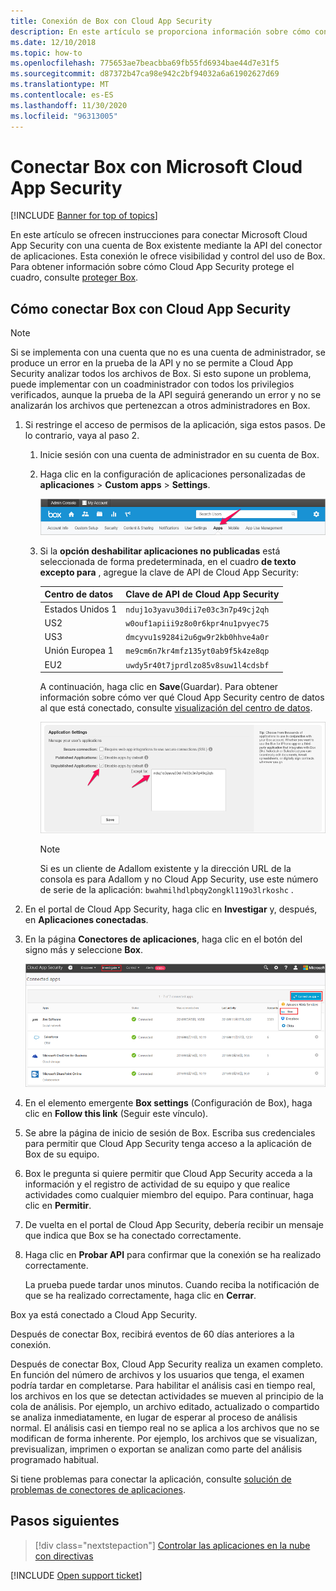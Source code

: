 ```yaml
---
title: Conexión de Box con Cloud App Security
description: En este artículo se proporciona información sobre cómo conectar la aplicación de Box con Cloud App Security mediante el conector de API para la visibilidad y el control del uso.
ms.date: 12/10/2018
ms.topic: how-to
ms.openlocfilehash: 775653ae7beacbba69fb55fd6934bae44d7e31f5
ms.sourcegitcommit: d87372b47ca98e942c2bf94032a6a61902627d69
ms.translationtype: MT
ms.contentlocale: es-ES
ms.lasthandoff: 11/30/2020
ms.locfileid: "96313005"
---
```

# <a name="connect-box-to-microsoft-cloud-app-security"></a>Conectar Box con Microsoft Cloud App Security

[!INCLUDE [Banner for top of topics](includes/banner.md)]

En este artículo se ofrecen instrucciones para conectar Microsoft Cloud App Security con una cuenta de Box existente mediante la API del conector de aplicaciones. Esta conexión le ofrece visibilidad y control del uso de Box. Para obtener información sobre cómo Cloud App Security protege el cuadro, consulte [proteger Box](protect-box.md).

## <a name="how-to-connect-box-to-cloud-app-security"></a>Cómo conectar Box con Cloud App Security

> [!NOTE]
> Si se implementa con una cuenta que no es una cuenta de administrador, se produce un error en la prueba de la API y no se permite a Cloud App Security analizar todos los archivos de Box. Si esto supone un problema, puede implementar con un coadministrador con todos los privilegios verificados, aunque la prueba de la API seguirá generando un error y no se analizarán los archivos que pertenezcan a otros administradores en Box.

1. Si restringe el acceso de permisos de la aplicación, siga estos pasos. De lo contrario, vaya al paso 2.

    1. Inicie sesión con una cuenta de administrador en su cuenta de Box.
    1. Haga clic en la configuración de aplicaciones personalizadas de **aplicaciones**  >  **Custom apps**  >  **Settings**.

         ![aplicaciones de Box](media/box-apps.png "aplicaciones de Box")

    1. Si la **opción deshabilitar aplicaciones no publicadas** está seleccionada de forma predeterminada, en el cuadro **de texto excepto para** , agregue la clave de API de Cloud App Security:

         |Centro de datos|Clave de API de Cloud App Security|
         |----|----|
         |Estados Unidos 1|`nduj1o3yavu30dii7e03c3n7p49cj2qh`|
         |US2|`w0ouf1apiii9z8o0r6kpr4nu1pvyec75`|
         |US3|`dmcyvu1s9284i2u6gw9r2kb0hhve4a0r`|
         |Unión Europea 1|`me9cm6n7kr4mfz135yt0ab9f5k4ze8qp`|
         |EU2|`uwdy5r40t7jprdlzo85v8suw1l4cdsbf`|

        A continuación, haga clic en **Save**(Guardar). Para obtener información sobre cómo ver qué Cloud App Security centro de datos al que está conectado, consulte [visualización del centro de datos](network-requirements.md#view-your-data-center).

        ![configuración del cuadro Excepto de Box](media/box-settings-except-for.png)

        > [!NOTE]
        > Si es un cliente de Adallom existente y la dirección URL de la consola es para Adallom y no Cloud App Security, use este número de serie de la aplicación: `bwahmilhdlpbqy2ongkl119o3lrkoshc` .

2. En el portal de Cloud App Security, haga clic en **Investigar** y, después, en **Aplicaciones conectadas**.

3. En la página **Conectores de aplicaciones**, haga clic en el botón del signo más y seleccione **Box**.

    ![cuadro conectar](media/connect-box.png "conectar Box")

4. En el elemento emergente **Box settings** (Configuración de Box), haga clic en **Follow this link** (Seguir este vínculo).

5. Se abre la página de inicio de sesión de Box. Escriba sus credenciales para permitir que Cloud App Security tenga acceso a la aplicación de Box de su equipo.

6. Box le pregunta si quiere permitir que Cloud App Security acceda a la información y el registro de actividad de su equipo y que realice actividades como cualquier miembro del equipo. Para continuar, haga clic en **Permitir**.

7. De vuelta en el portal de Cloud App Security, debería recibir un mensaje que indica que Box se ha conectado correctamente.

8. Haga clic en **Probar API** para confirmar que la conexión se ha realizado correctamente.

    La prueba puede tardar unos minutos. Cuando reciba la notificación de que se ha realizado correctamente, haga clic en **Cerrar**.

Box ya está conectado a Cloud App Security.

Después de conectar Box, recibirá eventos de 60 días anteriores a la conexión.

Después de conectar Box, Cloud App Security realiza un examen completo. En función del número de archivos y los usuarios que tenga, el examen podría tardar en completarse. Para habilitar el análisis casi en tiempo real, los archivos en los que se detectan actividades se mueven al principio de la cola de análisis. Por ejemplo, un archivo editado, actualizado o compartido se analiza inmediatamente, en lugar de esperar al proceso de análisis normal. El análisis casi en tiempo real no se aplica a los archivos que no se modifican de forma inherente. Por ejemplo, los archivos que se visualizan, previsualizan, imprimen o exportan se analizan como parte del análisis programado habitual.

Si tiene problemas para conectar la aplicación, consulte [solución de problemas de conectores de aplicaciones](troubleshooting-api-connectors-using-error-messages.md).

## <a name="next-steps"></a>Pasos siguientes

> [!div class="nextstepaction"]
> [Controlar las aplicaciones en la nube con directivas](control-cloud-apps-with-policies.md)

[!INCLUDE [Open support ticket](includes/support.md)]
